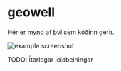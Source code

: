 # geowell

Hér er mynd af því sem kóðinn gerir.

<img src="./screenshots/example_screenshot.png" alt="example screenshot" />

TODO: Ítarlegar leiðbeiningar
